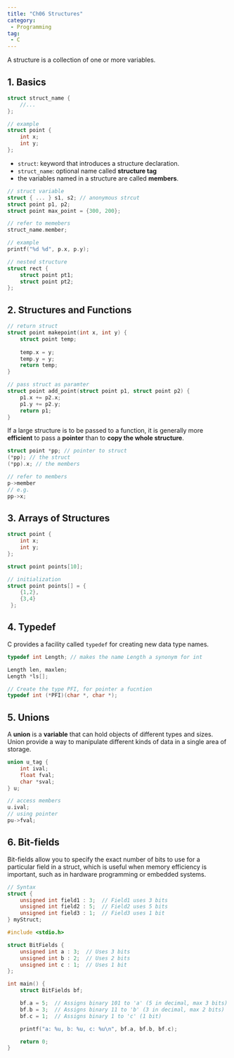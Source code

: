 ```yaml
---
title: "Ch06 Structures"
category:
 - Programming
tag:
 - C
---
```


A structure is a collection of one or more variables.

## 1. Basics

```c
struct struct_name {
    //...
};

// example
struct point {
    int x;
    int y;
};
```

- `struct`: keyword that introduces a structure declaration.
- `struct_name`: optional name called **structure tag**
- the variables named in a structure are called **members**.

```c
// struct variable
struct { ... } s1, s2; // anonymous strcut
struct point p1, p2;
struct point max_point = {300, 200};

// refer to memebers
struct_name.member;

// example
printf("%d %d", p.x, p.y);

// nested structure
struct rect {
    struct point pt1;
    struct point pt2;
};
```

## 2. Structures and Functions

```c
// return struct
struct point makepoint(int x, int y) {
    struct point temp;
    
    temp.x = y;
    temp.y = y;
    return temp;
}

// pass struct as paramter
struct point add_point(struct point p1, struct point p2) {
    p1.x += p2.x;
    p1.y += p2.y;
    return p1;
}


```

If a large structure is to be passed to a function, it is generally more **efficient** to pass a **pointer** than to **copy the whole structure**.

```c
struct point *pp; // pointer to struct
(*pp); // the struct
(*pp).x; // the members

// refer to members
p->member
// e.g.
pp->x;
```

## 3. Arrays of Structures

```c
struct point {
    int x;
    int y;
};

struct point points[10];

// initialization
struct point points[] = {
    {1,2},
    {3,4}
 };
```

## 4. Typedef

C provides a facility called `typedef` for creating new data type names.

```c
typedef int Length; // makes the name Length a synonym for int

Length len, maxlen;
Length *ls[];

// Create the type PFI, for pointer a fucntion 
typedef int (*PFI)(char *, char *);
```

## 5. Unions

A **union** is a **variable** that can hold objects of different types and sizes. Union provide a way to manipulate different kinds of data in a single area of storage. 

```c
union u_tag {
    int ival;
    float fval;
    char *sval;
} u;

// access members
u.ival;
// using pointer
pu->fval;
```

## 6. Bit-fields

Bit-fields allow you to specify the exact number of bits to use for a particular field in a struct, which is useful when memory efficiency is important, such as in hardware programming or embedded systems.

```c
// Syntax
struct {
    unsigned int field1 : 3;  // Field1 uses 3 bits
    unsigned int field2 : 5;  // Field2 uses 5 bits
    unsigned int field3 : 1;  // Field3 uses 1 bit
} myStruct;
```

```c
#include <stdio.h>

struct BitFields {
    unsigned int a : 3;  // Uses 3 bits
    unsigned int b : 2;  // Uses 2 bits
    unsigned int c : 1;  // Uses 1 bit
};

int main() {
    struct BitFields bf;

    bf.a = 5;  // Assigns binary 101 to 'a' (5 in decimal, max 3 bits)
    bf.b = 3;  // Assigns binary 11 to 'b' (3 in decimal, max 2 bits)
    bf.c = 1;  // Assigns binary 1 to 'c' (1 bit)

    printf("a: %u, b: %u, c: %u\n", bf.a, bf.b, bf.c);

    return 0;
}
```

